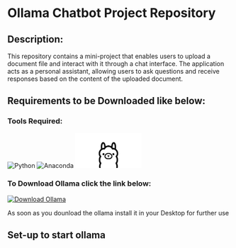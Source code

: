 # Ollama Chatbot Project Repository

## Description:

This repository contains a mini-project that enables users to upload a document file and interact with it through a chat interface. 
The application acts as a personal assistant, allowing users to ask questions and receive responses based on the content of the uploaded document.

## Requirements to be Downloaded like below:
### Tools Required:

![Python](https://img.shields.io/badge/Python-3776AB?logo=python&logoColor=white)
![Anaconda](https://img.shields.io/badge/Anaconda-44A833?logo=anaconda&logoColor=white)
<img src="https://github.com/dhavltharkaaar/Ollama_Chat/blob/main/images/ollamalogo.png?raw=true" alt="Ollama" width="150">

### To Download Ollama click the link below:  
[![Download Ollama](https://img.shields.io/badge/Website-202020?logo=About.me&logoColor=white)](https://ollama.com/download)

As soon as you dounload the ollama install it in your Desktop for further use
## Set-up to start ollama


